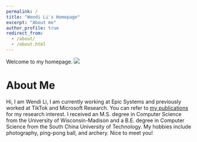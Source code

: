 ```yaml
---
permalink: /
title: "Wendi Li's Homepage"
excerpt: "About me"
author_profile: true
redirect_from: 
  - /about/
  - /about.html
---
```


Welcome to my homepage. ![]( https://visitor-badge.glitch.me/badge?page_id=wendili-cs.homepage)

About Me
======
Hi, I am Wendi Li, I am currently working at Epic Systems and previously worked at TikTok and Microsoft Research. You can refer to [my publications](https://wendili.org/publications/) for my research interest. I received an M.S. degree in Computer Science from the University of Wisconsin-Madison and a B.E. degree in Computer Science from the South China University of Technology. My hobbies include photography, ping-pong ball, and archery. Nice to meet you!

<center><script type="text/javascript" id="clustrmaps" src="//clustrmaps.com/map_v2.js?d=BAZRZdbyfCkOYlFbYXw_h2Su4qro_fvOB6k5Kh59xSA&cl=ffffff&w=a"></script></center>
